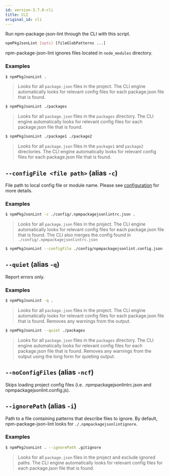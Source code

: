 ```yaml
---
id: version-3.7.0-cli
title: CLI
original_id: cli
---
```


Run npm-package-json-lint through the CLI with this script.

```bash
npmPkgJsonLint [opts] [fileGlobPatterns ...]
```

npm-package-json-lint ignores files located in `node_modules` directory.

### Examples

```bash
$ npmPkgJsonLint .
```

> Looks for all `package.json` files in the project. The CLI engine automatically looks for relevant config files for each package.json file that is found.

```bash
$ npmPkgJsonLint ./packages
```

> Looks for all `package.json` files in the `packages` directory. The CLI engine automatically looks for relevant config files for each package.json file that is found.

```bash
$ npmPkgJsonLint ./package1 ./package2
```

> Looks for all `package.json` files in the `package1` and `package2` directories. The CLI engine automatically looks for relevant config files for each package.json file that is found.

## `--configFile <file path>` (alias `-c`)

File path to local config file or module name. Please see [configuration](configuration.md) for more details.

### Examples

```bash
$ npmPkgJsonLint -c ./config/.npmpackagejsonlintrc.json .
```

> Looks for all `package.json` files in the project. The CLI engine automatically looks for relevant config files for each package.json file that is found. The CLI also merges the config found in `./config/.npmpackagejsonlintrc.json`

```bash
$ npmPkgJsonLint --configFile ./config/npmpackagejsonlint.config.json .
```

## `--quiet` (alias `-q`)

Report errors only.

### Examples

```bash
$ npmPkgJsonLint -q .
```

> Looks for all `package.json` files in the project. The CLI engine automatically looks for relevant config files for each package.json file that is found. Removes any warnings from the output.

```bash
$ npmPkgJsonLint --quiet ./packages
```

> Looks for all `package.json` files in the `packages` directory. The CLI engine automatically looks for relevant config files for each package.json file that is found. Removes any warnings from the output using the long form for quieting output.

## `--noConfigFiles` (alias `-ncf`)

Skips loading project config files (i.e. .npmpackagejsonlintrc.json and npmpackagejsonlint.config.js).

## `--ignorePath` (alias `-i`)

Path to a file containing patterns that describe files to ignore. By default, npm-package-json-lint looks for `./.npmpackagejsonlintignore`.

### Examples

```bash
$ npmPkgJsonLint . --ignorePath .gitignore
```

> Looks for all `package.json` files in the project and exclude ignored paths. The CLI engine automatically looks for relevant config files for each package.json file that is found.
